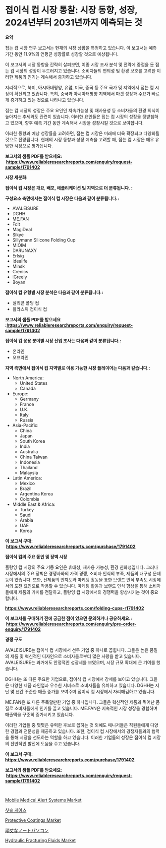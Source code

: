 <p><h1>접이식 컵 시장 통찰: 시장 동향, 성장, 2024년부터 2031년까지 예측되는 것</h1></p><p><strong>요약</strong></p>
<p><p>접는 컵 시장 연구 보고서는 현재의 시장 상황을 특정하고 있습니다. 이 보고서는 예측 기간 동안 11.9%의 연평균 성장률로 성장할 것으로 예상됩니다. </p><p>이 보고서의 시장 동향을 간략히 살펴보면, 이종 시장 조사 분석 및 전략에 중점을 둔 접는 컵 시장의 성장이 두드러지고 있습니다. 소비자들의 편의성 및 환경 보호를 고려한 이러한 제품의 인기는 계속해서 증가하고 있습니다.</p><p>지리적으로, 북미, 아시아태평양, 유럽, 미국, 중국 등 주요 국가 및 지역에서 접는 컵 시장이 확산되고 있습니다. 특히, 중국과 아시아태평양 지역에서 마켓 성장과 수요가 빠르게 증가하고 있는 것으로 나타나고 있습니다.</p><p>접는 컵 시장의 성장은 주요 요인인 지속가능성 및 재사용성 등 소비자들의 환경 의식이 높아지는 추세와도 관련이 있습니다. 이러한 요인들은 접는 컵 시장의 성장을 뒷받침하고 있으며, 향후 예측 기간 동안 계속해서 시장을 성장시킬 것으로 보여집니다.</p><p>이러한 동향과 예상 성장률을 고려하면, 접는 컵 시장은 미래에 더욱 확장되고 다양화될 것으로 전망됩니다. 현재의 시장 동향과 성장 예측을 고려할 때, 접는 컵 시장은 매우 유망한 시장으로 평가됩니다.</p></p>
<p><strong>보고서의 샘플 PDF를 받으세요: &nbsp;<a href="https://www.reliableresearchreports.com/enquiry/request-sample/1791402">https://www.reliableresearchreports.com/enquiry/request-sample/1791402</a></strong></p>
<p><strong>시장 세분화:</strong></p>
<p><strong> 접이식 컵 시장은 개요, 배포, 애플리케이션 및 지역으로 더 분류됩니다. :</strong></p>
<p><strong>구성요소 측면에서는 접이식 컵 시장은 다음과 같이 분류됩니다.:</strong></p>
<p><ul><li>AVALEISURE</li><li>DGHH</li><li>ME.FAN</li><li>Fdit</li><li>MagiDeal</li><li>Sikye</li><li>Sillymann Silicone Folding Cup</li><li>MIOIM</li><li>DARUNAXY</li><li>Erlsig</li><li>Idealife</li><li>Minsk</li><li>Crenics</li><li>iGreely</li><li>Boyan</li></ul></p>
<p><strong> 접이식 컵 유형별 시장 분석은 다음과 같이 분류됩니다.:</strong></p>
<p><ul><li>실리콘 폴딩 컵</li><li>플라스틱 접이식 컵</li></ul></p>
<p><strong>보고서의 샘플 PDF를 받으세요 :<a href="https://www.reliableresearchreports.com/enquiry/request-sample/1791402">https://www.reliableresearchreports.com/enquiry/request-sample/1791402</a></strong></p>
<p><strong> 접이식 컵 응용 분야별 시장 산업 조사는 다음과 같이 분류됩니다.:</strong></p>
<p><ul><li>온라인</li><li>오프라인</li></ul></p>
<p><strong>지역 측면에서 접이식 컵 지역별로 이용 가능한 시장 플레이어는 다음과 같습니다.:</strong></p>
<p><ul>
    <li>
        North America:
        <ul>
            <li>United States</li>
            <li>Canada</li>
        </ul>
    </li>
    <li>
        Europe:
        <ul>
            <li>Germany</li>
            <li>France</li>
            <li>U.K.</li>
            <li>Italy</li>
            <li>Russia</li>
        </ul>
    </li>
    <li>
        Asia-Pacific:
        <ul>
            <li>China</li>
            <li>Japan</li>
            <li>South Korea</li>
            <li>India</li>
            <li>Australia</li>
            <li>China Taiwan</li>
            <li>Indonesia</li>
            <li>Thailand</li>
            <li>Malaysia</li>
        </ul>
    </li>
    <li>
        Latin America:
        <ul>
            <li>Mexico</li>
            <li>Brazil</li>
            <li>Argentina Korea</li>
            <li>Colombia</li>
        </ul>
    </li>
    <li>
        Middle East & Africa:
        <ul>
            <li>Turkey</li>
            <li>Saudi</li>
            <li>Arabia</li>
            <li>UAE</li>
            <li>Korea</li>
        </ul>
    </li>
    </ul></p>
<p><strong>이 보고서 구매: &nbsp;<a href="https://www.reliableresearchreports.com/purchase/1791402">https://www.reliableresearchreports.com/purchase/1791402</a></strong></p>
<p><strong>접이식 컵의 주요 동인 및 장벽 시장</strong></p>
<p><p>플랑잉 컵 시장의 주요 기동 요인은 휴대성, 재사용 가능성, 환경 친화성입니다. 그러나 시장에서의 주요 장벽은 경쟁사와의 가격 경쟁, 소비자 인식의 부족, 제품의 내구성 문제 등이 있습니다. 또한, 신제품의 인지도와 마케팅 활동을 통한 브랜드 인식 부족도 시장에서의 도전 요인으로 작용할 수 있습니다. 마케팅 활동과 브랜드 인식 향상을 통해 소비자들에게 제품의 가치를 전달하고, 플랑잉 컵 시장에서의 경쟁력을 향상시키는 것이 중요합니다.</p></p>
<p><strong><a href="https://www.reliableresearchreports.com/folding-cups-r1791402">https://www.reliableresearchreports.com/folding-cups-r1791402</a></strong></p>
<p><strong>이 보고서를 구매하기 전에 궁금한 점이 있으면 문의하거나 공유하세요.: &nbsp;<a href="https://www.reliableresearchreports.com/enquiry/pre-order-enquiry/1791402">https://www.reliableresearchreports.com/enquiry/pre-order-enquiry/1791402</a></strong></p>
<p><strong>경쟁 구도</strong></p>
<p><p>AVALEISURE는 접이식 컵 시장에서 선두 기업 중 하나로 꼽힙니다. 그들은 높은 품질의 제품 및 혁신적인 디자인으로 소비자들로부터 많은 사랑을 받고 있습니다. AVALEISURE는 과거에도 안정적인 성장세를 보였으며, 시장 규모 확대에 큰 기여를 했습니다.</p><p>DGHH는 또 다른 주요한 기업으로, 접이식 컵 시장에서 강세를 보이고 있습니다. 그들은 다양한 제품 라인업과 우수한 서비스로 소비자들을 유치하고 있습니다. DGHH는 지난 몇 년간 꾸준한 매출 증가를 보여주며 접이식 컵 시장에서 자리매김하고 있습니다.</p><p>ME.FAN은 또 다른 주목할만한 기업 중 하나입니다. 그들은 혁신적인 제품과 뛰어난 품질로 소비자들에게 인기를 끌고 있습니다. ME.FAN은 지속적인 시장 성장을 경험하며 매출액을 꾸준히 증가시키고 있습니다.</p><p>이러한 기업들 중 몇몇은 유력한 후보로 꼽히는 것 외에도 매니저들은 직원들에게 다양한 경험과 전문성을 제공하고 있습니다. 또한, 접이식 컵 시장에서의 경쟁자들과의 협력을 통해 시장을 선도하는 역할을 하고 있습니다. 이러한 기업들의 성장은 접이식 컵 시장의 전반적인 발전에 도움을 주고 있습니다.</p></p>
<p><strong>이 보고서 구매: &nbsp; <a href="https://www.reliableresearchreports.com/purchase/1791402">https://www.reliableresearchreports.com/purchase/1791402</a></strong></p>
<p><strong>보고서의 샘플 PDF를 받으세요: &nbsp;<a href="https://www.reliableresearchreports.com/enquiry/request-sample/1791402">https://www.reliableresearchreports.com/enquiry/request-sample/1791402</a></strong><strong></strong></p>
<p>&nbsp;</p>
<p><p><a href="https://github.com/lylyparadise/Market-Research-Report-List-2/blob/main/mobile-medical-alert-systems-market.md">Mobile Medical Alert Systems Market</a></p><p><a href="https://github.com/Maeennan456456/Market-Research-Report-List-1/blob/main/800290521939.md">칫솔 케이스</a></p><p><a href="https://issuu.com/reportprime-2/docs/protective-coatings-market-size-2030.pptx">Protective Coatings Market</a></p><p><a href="https://github.com/joaejkdzgyljvo6/Market-Research-Report-List-1/blob/main/168580324072.md">頑丈なノートパソコン</a></p><p><a href="https://issuu.com/reportprime-2/docs/hydraulic-fracturing-fluids-market-size-2030.pptx">Hydraulic Fracturing Fluids Market</a></p></p>